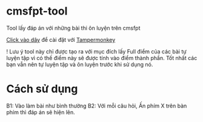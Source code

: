 # cmsfpt-tool
Tool lấy đáp án với những bài thi ôn luyện trên cmsfpt


[Click vào dây](https://github.com/nguyenvancaokyfpt/cmsfpt-tool/raw/main/script.user.js) để cài đặt với [Tampermonkey](https://chrome.google.com/webstore/detail/tampermonkey/dhdgffkkebhmkfjojejmpbldmpobfkfo?hl=vi)

! Lưu ý tool này chỉ được tạo ra với mục đích lấy Full điểm của các bài tự luyện tập vì có thế điểm này sẽ được tính vào điểm thành phần. Tốt nhất các bạn vẫn nên tự luyện tập và ôn luyện trước khi sử dụng nó.

# Cách sử dụng

B1: Vào làm bài như bình thường
B2: Với mỗi câu hỏi, Ấn phím X trên bàn phím thì đáp án sẽ hiện lên.
